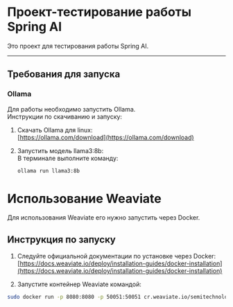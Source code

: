 # Проект-тестирование работы Spring AI

Это проект для тестирования работы Spring AI.

---

## Требования для запуска

### Ollama

Для работы необходимо запустить Ollama.  
Инструкции по скачиванию и запуску:

1. Скачать Ollama для linux:  
   [https://ollama.com/download](https://ollama.com/download)

2. Запустить модель llama3:8b:  
   В терминале выполните команду:
   ```bash
   ollama run llama3:8b

# Использование Weaviate

Для использования Weaviate его нужно запустить через Docker.

## Инструкция по запуску

1. Следуйте официальной документации по установке через Docker:  
   [https://docs.weaviate.io/deploy/installation-guides/docker-installation](https://docs.weaviate.io/deploy/installation-guides/docker-installation)

2. Запустите контейнер Weaviate командой:

```bash
sudo docker run -p 8080:8080 -p 50051:50051 cr.weaviate.io/semitechnologies/weaviate:1.31.5